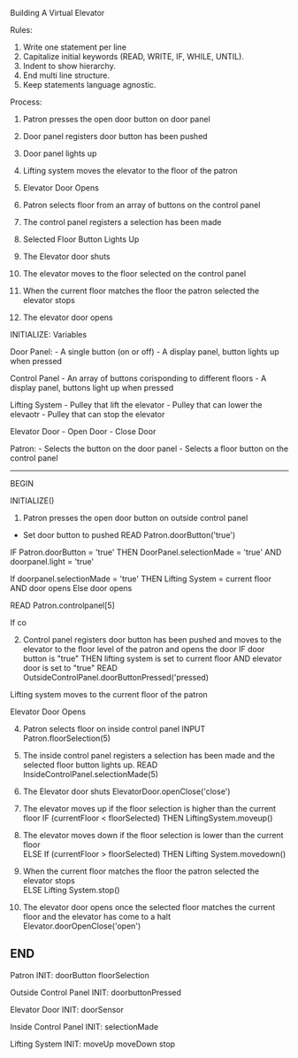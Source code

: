 Building A Virtual Elevator 

Rules:
1. Write one statement per line
2. Capitalize initial keywords (READ, WRITE, IF, WHILE, UNTIL).
3. Indent to show hierarchy.
4. End multi line structure.
5. Keep statements language agnostic.

Process:
 
  1. Patron presses the open door button on door panel
  
  2. Door panel registers door button has been pushed

  3. Door panel lights up 
  
  4. Lifting system moves the elevator to the floor of the patron 
  
  5. Elevator Door Opens 
  
  6. Patron selects floor from an array of buttons on the control panel 
  
  7. The control panel registers a selection has been made 

  8. Selected Floor Button Lights Up 
  
  9. The Elevator door shuts
  
  10. The elevator moves to the floor selected on the control panel
      
  11. When the current floor matches the floor the patron selected the elevator stops    
  
  12. The elevator door opens 

INITIALIZE: Variables

   Door Panel:
        - A single button (on or off) 
        - A display panel, button lights up when pressed 
     
   Control Panel 
        - An array of buttons corisponding to different floors
        - A display panel, buttons light up when pressed
        
   Lifting System
        - Pulley that lift the elevator
        - Pulley that can lower the elevaotr 
        - Pulley that can stop the elevator
        
   Elevator Door
        - Open Door
        - Close Door
    
   Patron:
       - Selects the button on the door panel 
       - Selects a floor button on the control panel
    
---------------------------------------------------------------
BEGIN

  INITIALIZE()
  
  1. Patron presses the open door button on outside control panel
  - Set door button to pushed
  READ Patron.doorButton('true')
  
  IF Patron.doorButton = 'true' THEN DoorPanel.selectionMade = 'true' AND doorpanel.light = 'true'
  
  If doorpanel.selectionMade = 'true' THEN Lifting System = current floor AND door opens 
  Else door opens 
  
  READ Patron.controlpanel[5] 
  
  If co
  
  
  2. Control panel registers door button has been pushed and moves to the elevator to the floor level of the patron and opens the door
  IF door button is "true" THEN lifting system is set to current floor AND elevator door is set to "true" 
  READ OutsideControlPanel.doorButtonPressed('pressed)
  
  Lifting system moves to the current floor of the patron 
  
  Elevator Door Opens 
  
  4. Patron selects floor on inside control panel 
  INPUT Patron.floorSelection(5)
  
  5. The inside control panel registers a selection has been made and the selected floor button lights up.
  READ InsideControlPanel.selectionMade(5)
  
  6. The Elevator door shuts
  ElevatorDoor.openClose('close')
  
  7. The elevator moves up if the floor selection is higher than the current floor
  IF (currentFloor < floorSelected)
      THEN LiftingSystem.moveup()
      
  8. The elevator moves down if the floor selection is lower than the current floor    
  ELSE If (currentFloor > floorSelected)
      THEN Lifting System.movedown() 
      
  9. When the current floor matches the floor the patron selected the elevator stops    
  ELSE Lifting System.stop() 
  
  10. The elevator door opens once the selected floor matches the current floor and the elevator has come to a halt
  Elevator.doorOpenClose('open')

END
-----------------------------------------------------------------

Patron
  INIT:
  doorButton
  floorSelection
 
Outside Control Panel 
  INIT:
  doorbuttonPressed
 
Elevator Door
  INIT:
  doorSensor
 
Inside Control Panel 
  INIT:
  selectionMade
 
Lifting System
  INIT:
  moveUp
  moveDown
  stop
  
  

